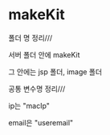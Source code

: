 # makeKit
폴더 명 정리///

서버 폴더 안에 makeKit

그 안에는 jsp 폴더, image 폴더

공통 변수명 정리///

ip는 "macIp"

email은 "useremail"

